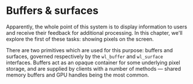 # Buffers & surfaces

Apparently, the whole point of this system is to display information to users
and receive their feedback for additional processing. In this chapter, we'll
explore the first of these tasks: showing pixels on the screen.

There are two primitives which are used for this purpose: buffers and surfaces,
governed respectively by the `wl_buffer` and `wl_surface` interfaces. Buffers
act as an opaque container for some underlying pixel storage, and are supplied
by clients with a number of methods &mdash; shared memory buffers and GPU 
handles being the most common.
